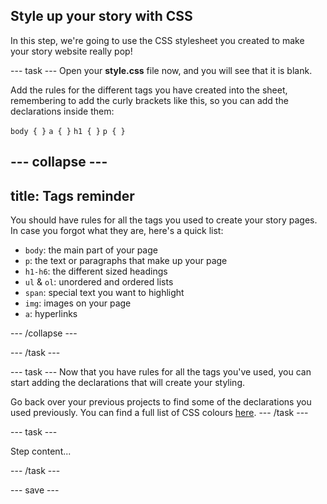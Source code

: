 ## Style up your story with CSS

In this step, we're going to use the CSS stylesheet you created to make your story website really pop! 

--- task ---
Open your **style.css** file now, and you will see that it is blank. 

Add the rules for the different tags you have created into the sheet, remembering to add the curly brackets like this, so you can add the declarations inside them:

```body { }```
```a { }```
```h1 { }```
```p { }```

--- collapse ---
---
title: Tags reminder
---

You should have rules for all the tags you used to create your story pages. In case you forgot what they are, here's a quick list:

+ ```body```: the main part of your page
+ ```p```: the text or paragraphs that make up your page
+ ```h1-h6```: the different sized headings
+ ```ul``` & ```ol```: unordered and ordered lists
+ ```span```: special text you want to highlight
+ ```img```: images on your page
+ ```a```: hyperlinks

--- /collapse ---

--- /task ---

--- task ---
Now that you have rules for all the tags you've used, you can start adding the declarations that will create your styling. 

Go back over your previous projects to find some of the declarations you used previously. You can find a full list of CSS colours [here](https://www.w3schools.com/cssref/css_colors.asp).
--- /task ---

--- task ---

Step content...

--- /task ---

--- save ---